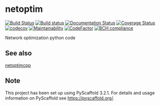 netoptim
========

[![Build Status](https://travis-ci.org/luk036/netoptim.svg?branch=master)](https://travis-ci.org/luk036/netoptim)
[![Build status](https://ci.appveyor.com/api/projects/status/nj8c1r9tl058buh0?svg=true)](https://ci.appveyor.com/project/luk036/netoptim)
[![Documentation Status](https://readthedocs.org/projects/netoptim/badge/?version=latest)](https://netoptim.readthedocs.io/en/latest/?badge=latest)
[![Coverage Status](https://coveralls.io/repos/github/luk036/netoptim/badge.svg?branch=master)](https://coveralls.io/github/luk036/netoptim?branch=master)
[![codecov](https://codecov.io/gh/luk036/netoptim/branch/master/graph/badge.svg)](https://codecov.io/gh/luk036/netoptim)
[![Maintainability](https://api.codeclimate.com/v1/badges/268433ba00862ac40d1e/maintainability)](https://codeclimate.com/github/luk036/netoptim/maintainability)
[![CodeFactor](https://www.codefactor.io/repository/github/luk036/netoptim/badge)](https://www.codefactor.io/repository/github/luk036/netoptim)
[![BCH compliance](https://bettercodehub.com/edge/badge/luk036/netoptim?branch=master)](https://bettercodehub.com/)

Network optimization python code

See also
--------

[netoptimcpp](https://github.com/luk036/netoptimcpp)

Note
----

This project has been set up using PyScaffold 3.2.1. For details and usage
information on PyScaffold see <https://pyscaffold.org/>.
